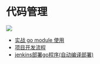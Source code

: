 # 代码管理

![](https://resource.gocloudcoder.com/gopher-road-code-manage.png)

* [实战 go module 使用](./gomodule.md)
* [项目开发流程](./git-workflow.md)
* [jenkins部署go程序(自动编译部署)](./jenkins-go.md)